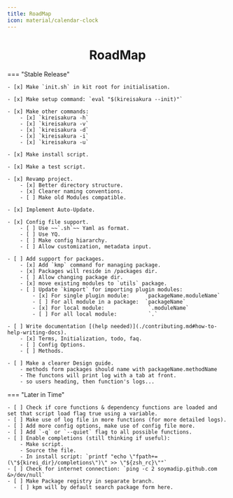 ```yaml
---
title: RoadMap
icon: material/calendar-clock
---
```

<h1 align="center"><b>RoadMap</b></h1>

=== "Stable Release"

    - [x] Make `init.sh` in kit root for initialisation.
    
    - [x] Make setup command: `eval "$(kireisakura --init)"`
    
    - [x] Make other commands:
        - [x] `kireisakura -h`
        - [x] `kireisakura -v`
        - [x] `kireisakura -d`
        - [x] `kireisakura -i`
        - [x] `kireisakura -u`
    
    - [x] Make install script.

    - [x] Make a test script.
    
    - [x] Revamp project.
        - [x] Better directory structure.
        - [x] Clearer naming conventions.
        - [ ] Make old Modules compatible.
    
    - [x] Implement Auto-Update.

    - [x] Config file support.
        - [ ] Use ~~`.sh`~~ Yaml as format. 
        - [ ] Use YQ.
        - [ ] Make config hiararchy.
        - [ ] Allow customization, metadata input.
    
    - [ ] Add support for packages.
        - [x] Add `kmp` command for managing package.
        - [x] Packages will reside in /packages dir.
        - [ ] Allow changing package dir.
        - [x] move existing modules to `utils` package.
        - [ ] Update `kimport` for importing plugin modules:
            - [x] For single plugin module:     `packageName.moduleName`
            - [ ] For all module in a package:  `packageName`
            - [x] For local module:              `.moduleName`
            - [ ] For all local module:          `.`

    - [ ] Write documentation [(help needed)](./contributing.md#how-to-help-writing-docs).
        - [x] Terms, Initialization, todo, faq.
        - [ ] Config Options.
        - [ ] Methods.

    - [ ] Make a clearer Design guide.
        - methods form packages should name with packageName.methodName
        - The functons will print log with a tab at front.
        - so users heading, then function's logs...


=== "Later in Time"

    - [ ] Check if core functions & dependency functions are loaded and set that script load flag true using a variable.
    - [ ] Make use of log file in more functions (for more detailed logs).
    - [ ] Add more config options, make use of config file more.
    - [ ] Add `-q` or `--quiet` flag to all possible functions.
    - [ ] Enable completions (still thinking if useful):
        - Make script.
        - Source the file.
        - In install script: `printf "echo \"fpath+=(\"${kirei_dir}/completions\")\" >> \"${zsh_rc}\""`
    - [ ] Check for internet connection: `ping -c 2 soymadip.github.com &>/dev/null`
    - [ ] Make Package registry in separate branch.
      - [ ] kpm will by default search package form here.
